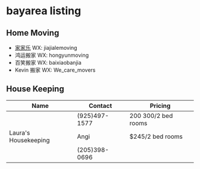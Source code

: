 # bayarea listing

## Home Moving

- [家家乐](moving/jiajiale) WX: jiajialemoving
- 鸿运搬家 WX: hongyunmoving
- 百笑搬家 WX: baixiaobanjia
- Kevin 搬家 WX: We_care_movers


## House Keeping

| Name | Contact | Pricing | 
| --- | --- | --- |
| | (925)497-1577 | $200~$300/2 bed rooms |
| Laura's Housekeeping | Angi | $245/2 bed rooms |
| | (205)398-0696 | |
